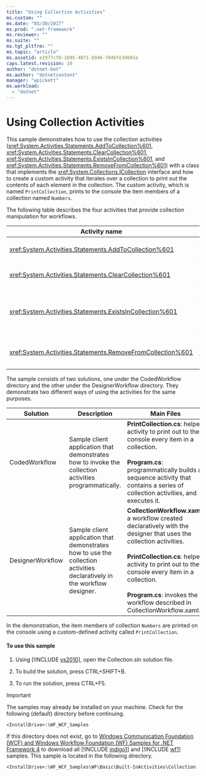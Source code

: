 ```yaml
---
title: "Using Collection Activities"
ms.custom: ""
ms.date: "03/30/2017"
ms.prod: ".net-framework"
ms.reviewer: ""
ms.suite: ""
ms.tgt_pltfrm: ""
ms.topic: "article"
ms.assetid: e1977cf8-1695-4071-b946-7046fe39601e
caps.latest.revision: 10
author: "dotnet-bot"
ms.author: "dotnetcontent"
manager: "wpickett"
ms.workload: 
  - "dotnet"
---
```

# Using Collection Activities
This sample demonstrates how to use the collection activities (<xref:System.Activities.Statements.AddToCollection%601>, <xref:System.Activities.Statements.ClearCollection%601>, <xref:System.Activities.Statements.ExistsInCollection%601>, and <xref:System.Activities.Statements.RemoveFromCollection%601>) with a class that implements the <xref:System.Collections.ICollection> interface and how to create a custom activity that iterates over a collection to print out the contents of each element in the collection. The custom activity, which is named `PrintCollection`, prints to the console the item members of a collection named `Numbers`.  
  
 The following table describes the four activities that provide collection manipulation for workflows.  
  
|Activity name|Description|  
|-------------------|-----------------|  
|<xref:System.Activities.Statements.AddToCollection%601>|Adds an item to a collection.|  
|<xref:System.Activities.Statements.ClearCollection%601>|Clears all items in a collection|  
|<xref:System.Activities.Statements.ExistsInCollection%601>|Returns `true` if specified item exists in collection.|  
|<xref:System.Activities.Statements.RemoveFromCollection%601>|Removes an item from a collection.|  
  
 The sample consists of two solutions, one under the CodedWorkflow directory and the other under the DesignerWorkflow directory. They demonstrate two different ways of using the activities for the same purposes.  
  
|Solution|Description|Main Files|  
|-|-|-|  
|CodedWorkflow|Sample client application that demonstrates how to invoke the collection activities programmatically.|**PrintCollection.cs**: helper activity to print out to the console every item in a collection.<br /><br /> **Program.cs**: programmatically builds a sequence activity that contains a series of collection activities, and executes it.|  
|DesignerWorkflow|Sample client application that demonstrates how to use the collection activities declaratively in the workflow designer.|**CollectionWorkflow.xaml**: a workflow created declaratively with the designer that uses the collection activities.<br /><br /> **PrintCollection.cs**: helper activity to print out to the console every item in a collection.<br /><br /> **Program.cs**: invokes the workflow described in CollectionWorkflow.xaml.|  
  
 In the demonstration, the item members of collection `Numbers` are printed on the console using a custom-defined activity called `PrintCollection`.  
  
#### To use this sample  
  
1. Using [!INCLUDE [vs2010](../../../../includes/vs2010-md.md)], open the Collection.sln solution file.  
  
2. To build the solution, press CTRL+SHIFT+B.  
  
3. To run the solution, press CTRL+F5.  
  
> [!IMPORTANT]
>  The samples may already be installed on your machine. Check for the following (default) directory before continuing.  
> 
>  `<InstallDrive>:\WF_WCF_Samples`  
> 
>  If this directory does not exist, go to [Windows Communication Foundation (WCF) and Windows Workflow Foundation (WF) Samples for .NET Framework 4](http://go.microsoft.com/fwlink/?LinkId=150780) to download all [!INCLUDE [indigo1](../../../../includes/indigo1-md.md)] and [!INCLUDE [wf1](../../../../includes/wf1-md.md)] samples. This sample is located in the following directory.  
> 
>  `<InstallDrive>:\WF_WCF_Samples\WF\Basic\Built-InActivities\Collection`